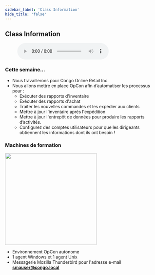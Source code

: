 ```yaml
---
sidebar_label: 'Class Information'
hide_title: 'false'
---
```


## Class Information

<figure>
    <audio
        controls
        src="audiobasic/ClassInformationAndTrainingMachines.mp3">
            Your browser does not support the
            <code>audio</code> element.
    </audio>
</figure>

### Cette semaine…

* Nous travaillerons pour Congo Online Retail Inc.
* Nous allons mettre en place OpCon afin d’automatiser les processus pour :
    * Exécuter des rapports d'inventaire
    * Exécuter des rapports d'achat
    * Traiter les nouvelles commandes et les expédier aux clients
    * Mettre à jour l'inventaire après l'expédition
    * Mettre à jour l'entrepôt de données pour produire les rapports d’activités.
    * Configurez des comptes utilisateurs pour que les dirigeants obtiennent les informations dont ils ont besoin !


### Machines de formation

<img src="imgbasic/Picture2.png" width="300"></img>

* Environnement OpCon autonome
* 1 agent Windows et 1 agent Unix
* Messagerie Mozilla Thunderbird pour l'adresse e-mail **smauser@congo.local**